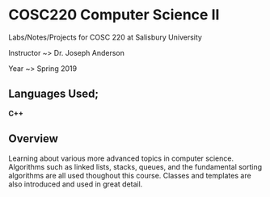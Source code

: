 # COSC220 Computer Science II

Labs/Notes/Projects for COSC 220 at Salisbury University

Instructor ~> Dr. Joseph Anderson

Year ~> Spring 2019

## Languages Used;

**C++**

## Overview

Learning about various more advanced topics in computer science.  Algorithms such as linked lists, stacks, queues, and the fundamental sorting algorithms are all used thoughout this course. Classes and templates are also introduced and used in great detail.
